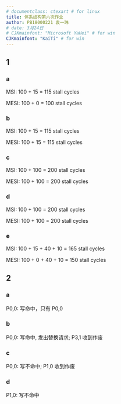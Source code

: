 ```yaml
---
# documentclass: ctexart # for linux
title: 体系结构第六次作业
author: PB18000221 袁一玮
# date: 3月24日
# CJKmainfont: "Microsoft YaHei" # for win
CJKmainfont: "KaiTi" # for win
---
```


## 1

### a

MSI: 100 + 15 = 115 stall cycles

MESI: 100 + 0 = 100 stall cycles

### b

MSI: 100 + 15 = 115 stall cycles

MESI: 100 + 15 = 115 stall cycles

### c

MSI: 100 + 100 = 200 stall cycles

MESI: 100 + 100 = 200 stall cycles

### d

MSI: 100 + 100 = 200 stall cycles

MESI: 100 + 100 = 200 stall cycles

### e

MSI: 100 + 15 + 40 + 10 = 165 stall cycles

MESI: 100 + 0 + 40 + 10 = 150 stall cycles

## 2

### a

P0,0: 写命中，只有 P0,0

### b

P0,0: 写命中, 发出替换请求; P3,1 收到作废

### c

P0,0: 写不命中; P1,0 收到作废

### d

P1,0: 写不命中
